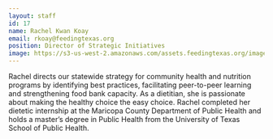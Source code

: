 ```yaml
---
layout: staff
id: 17
name: Rachel Kwan Koay
email: rkoay@feedingtexas.org
position: Director of Strategic Initiatives
image: https://s3-us-west-2.amazonaws.com/assets.feedingtexas.org/images/staff/rachel-kwan.JPG
---
```

Rachel directs our statewide strategy for community health and nutrition programs by identifying best practices, facilitating peer-to-peer learning and strengthening food bank capacity. As a dietitian, she is passionate about making the healthy choice the easy choice. Rachel completed her dietetic internship at the Maricopa County Department of Public Health and holds a master’s degree in Public Health from the University of Texas School of Public Health.
